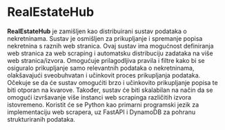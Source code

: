# RealEstateHub

**RealEstateHub** je zamišljen kao distribuirani sustav podataka o nekretninama. Sustav je osmišljen za prikupljanje i spremanje popisa nekretnina s raznih web stranica. Ovaj sustav ima mogućnost definiranja web stranica za web scraping i automatsku distribuciju zadataka na više web stranica/izvora. Omogućuje prilagodljiva pravila i filtre kako bi se osiguralo prikupljanje samo relevantnih podataka o nekretninama, olakšavajući sveobuhvatan i učinkovit proces prikupljanja podataka. Očekuje se da će sustav omogućiti brzo i učinkovito prikupljanje popisa te biti otporan na kvarove. Također, sustav će biti skalabilan na način da se omogući izvršavanje više instanci web scrapinga različitih izvora istovremeno. Koristit će se Python kao primarni programski jezik za implementaciju web scrapera, uz FastAPI i DynamoDB za pohranu strukturiranih podataka.
